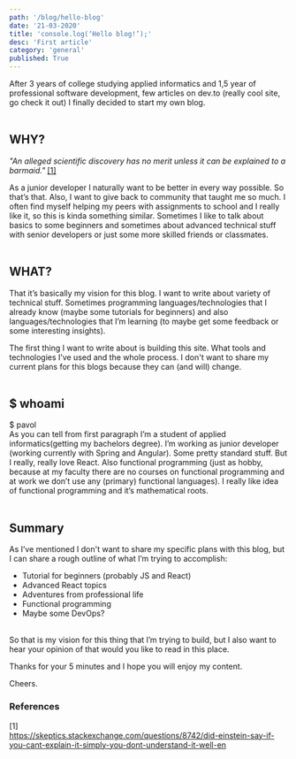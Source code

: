 ```yaml
---
path: '/blog/hello-blog'
date: '21-03-2020'
title: 'console.log(‘Hello blog!’);'
desc: 'First article'
category: 'general'
published: True
---
```


After 3 years of college studying applied informatics and 1,5 year of professional software development, few articles on dev.to (really cool site, go check it out) I finally decided to start my own blog.<br>
<br>

## WHY?

_"An alleged scientific discovery has no merit unless it can be explained to a barmaid."_ [[1]](https://skeptics.stackexchange.com/questions/8742/did-einstein-say-if-you-cant-explain-it-simply-you-dont-understand-it-well-en)
<br>

As a junior developer I naturally want to be better in every way possible. So that’s that. Also, I want to give back to community that taught me so much. I often find myself helping my peers with assignments to school and I really like it, so this is kinda something similar. Sometimes I like to talk about basics to some beginners and sometimes about advanced technical stuff with senior developers or just some more skilled friends or classmates.<br>
<br>

## WHAT?

That it’s basically my vision for this blog. I want to write about variety of technical stuff. Sometimes programming languages/technologies that I already know (maybe some tutorials for beginners) and also languages/technologies that I’m learning (to maybe get some feedback or some interesting insights).<br>

The first thing I want to write about is building this site. What tools and technologies I’ve used and the whole process. I don't want to share my current plans for this blogs because they can (and will) change.<br>
<br>

## \$ whoami

\$ pavol<br>
As you can tell from first paragraph I’m a student of applied informatics(getting my bachelors degree). I’m working as junior developer (working currently with Spring and Angular). Some pretty standard stuff. But I really, really love React. Also functional programming (just as hobby, because at my faculty there are no courses on functional programming and at work we don’t use any (primary) functional languages). I really like idea of functional programming and it’s mathematical roots.<br>
<br>

## Summary

As I’ve mentioned I don't want to share my specific plans with this blog, but I can share a rough outline of what I’m trying to accomplish:

* Tutorial for beginners (probably JS and React)
* Advanced React topics
* Adventures from professional life
* Functional programming
* Maybe some DevOps?
<br>
So that is my vision for this thing that I’m trying to build, but I also want to hear your opinion of that would you like to read in this place.<br>

Thanks for your 5 minutes and I hope you will enjoy my content.

Cheers.
<br>

### References

[1] <br> <https://skeptics.stackexchange.com/questions/8742/did-einstein-say-if-you-cant-explain-it-simply-you-dont-understand-it-well-en>

